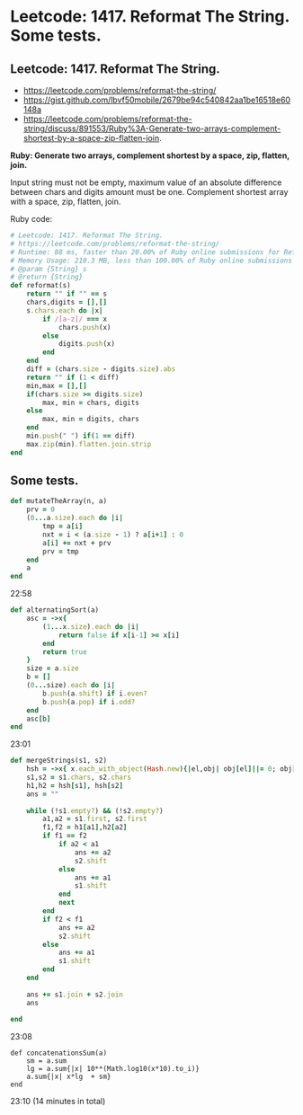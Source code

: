 # Leetcode: 1417. Reformat The String. Some tests.

## Leetcode: 1417. Reformat The String.

- https://leetcode.com/problems/reformat-the-string/
- https://gist.github.com/lbvf50mobile/2679be94c540842aa1be16518e60148a
- https://leetcode.com/problems/reformat-the-string/discuss/891553/Ruby%3A-Generate-two-arrays-complement-shortest-by-a-space-zip-flatten-join.

**Ruby: Generate two arrays, complement shortest by a space, zip, flatten, join.**

Input string must not be empty, maximum value of an absolute difference between chars and digits amount must be one. Complement shortest array with a space, zip, flatten, join.

Ruby code:
```Ruby
# Leetcode: 1417. Reformat The String.
# https://leetcode.com/problems/reformat-the-string/
# Runtime: 88 ms, faster than 20.00% of Ruby online submissions for Reformat The String.
# Memory Usage: 210.3 MB, less than 100.00% of Ruby online submissions for Reformat The String.
# @param {String} s
# @return {String}
def reformat(s)
    return "" if "" == s
    chars,digits = [],[]
    s.chars.each do |x|
        if /[a-z]/ === x
            chars.push(x)
        else
            digits.push(x)
        end
    end
    diff = (chars.size - digits.size).abs  
    return "" if (1 < diff) 
    min,max = [],[]
    if(chars.size >= digits.size)
        max, min = chars, digits
    else
        max, min = digits, chars
    end
    min.push(" ") if(1 == diff)
    max.zip(min).flatten.join.strip
end
```



## Some tests.

```Ruby
def mutateTheArray(n, a)
    prv = 0
    (0...a.size).each do |i|
        tmp = a[i]
        nxt = i < (a.size - 1) ? a[i+1] : 0
        a[i] += nxt + prv
        prv = tmp
    end
    a
end

```
22:58
```Ruby
def alternatingSort(a)
    asc = ->x{
        (1...x.size).each do |i|
            return false if x[i-1] >= x[i]
        end
        return true
    }
    size = a.size
    b = []
    (0...size).each do |i|
        b.push(a.shift) if i.even?
        b.push(a.pop) if i.odd?
    end
    asc[b]
end

```
23:01

```Ruby
def mergeStrings(s1, s2)
    hsh = ->x{ x.each_with_object(Hash.new){|el,obj| obj[el]||= 0; obj[el]+=1 } }
    s1,s2 = s1.chars, s2.chars
    h1,h2 = hsh[s1], hsh[s2]
    ans = ""
    
    while (!s1.empty?) && (!s2.empty?)
        a1,a2 = s1.first, s2.first
        f1,f2 = h1[a1],h2[a2]
        if f1 == f2
            if a2 < a1
                ans += a2
                s2.shift
            else
                ans += a1
                s1.shift
            end
            next
        end
        if f2 < f1
            ans += a2
            s2.shift
        else
            ans += a1
            s1.shift
        end
    end
    
    ans += s1.join + s2.join
    ans
    
end

```
23:08

```Rub
def concatenationsSum(a)
    sm = a.sum
    lg = a.sum{|x| 10**(Math.log10(x*10).to_i)}
    a.sum{|x| x*lg  + sm}
end
```
23:10 (14 minutes in total)